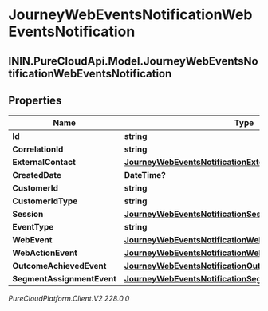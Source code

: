 # JourneyWebEventsNotificationWebEventsNotification

## ININ.PureCloudApi.Model.JourneyWebEventsNotificationWebEventsNotification

## Properties

|Name | Type | Description | Notes|
|------------ | ------------- | ------------- | -------------|
| **Id** | **string** |  | [optional] |
| **CorrelationId** | **string** |  | [optional] |
| **ExternalContact** | [**JourneyWebEventsNotificationExternalContact**](JourneyWebEventsNotificationExternalContact) |  | [optional] |
| **CreatedDate** | **DateTime?** |  | [optional] |
| **CustomerId** | **string** |  | [optional] |
| **CustomerIdType** | **string** |  | [optional] |
| **Session** | [**JourneyWebEventsNotificationSession**](JourneyWebEventsNotificationSession) |  | [optional] |
| **EventType** | **string** |  | [optional] |
| **WebEvent** | [**JourneyWebEventsNotificationWebMessage**](JourneyWebEventsNotificationWebMessage) |  | [optional] |
| **WebActionEvent** | [**JourneyWebEventsNotificationWebActionMessage**](JourneyWebEventsNotificationWebActionMessage) |  | [optional] |
| **OutcomeAchievedEvent** | [**JourneyWebEventsNotificationOutcomeAchievedMessage**](JourneyWebEventsNotificationOutcomeAchievedMessage) |  | [optional] |
| **SegmentAssignmentEvent** | [**JourneyWebEventsNotificationSegmentAssignmentMessage**](JourneyWebEventsNotificationSegmentAssignmentMessage) |  | [optional] |



_PureCloudPlatform.Client.V2 228.0.0_
